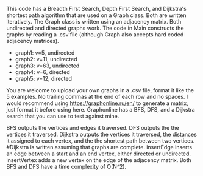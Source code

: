 This code has a Breadth First Search, Depth First Search, and Dijkstra's shortest path algorithm that are used on a Graph class. Both are written iteratively.
The Graph class is written using an adjacency matrix. Both undirected and directed graphs work.
The code in Main constructs the graphs by reading a .csv file (although Graph also accepts hard coded adjacency matrices).
- graph1: v=5, undirected
- graph2: v=11, undirected
- graph3: v=63, undirected
- graph4: v=6, directed
- graph5: v=12, directed

You are welcome to upload your own graphs in a .csv file, format it like the 5 examples. No trailing commas at the end of each row and no spaces.
I would recommend using https://graphonline.ru/en/ to generate a matrix, just format it before using here.
Graphonline has a BFS, DFS, and a Dijkstra search that you can use to test against mine.

BFS outputs the vertices and edges it traversed.
DFS outputs the the vertices it traversed.
Dijkstra outputs the vertices it traversed, the distances it assigned to each vertex, and the the shortest path between two vertices. #Dijkstra is written assuming that graphs are complete.
insertEdge inserts an edge between a start and an end vertex, either directed or undirected.
insertVertex adds a new vertex on the edge of the adjacency matrix.
Both BFS and DFS have a time complexity of O(N^2).

